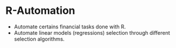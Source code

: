 # R-Automation

- Automate certains financial tasks done with R.
- Automate linear models (regressions) selection through different selection algorithms.
